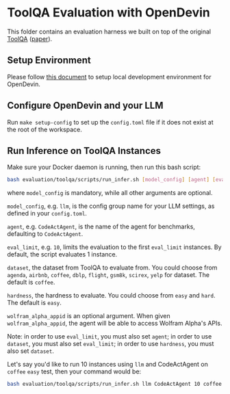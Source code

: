 # ToolQA Evaluation with OpenDevin

This folder contains an evaluation harness we built on top of the original [ToolQA](https://github.com/night-chen/ToolQA) ([paper](https://arxiv.org/pdf/2306.13304)). 

## Setup Environment

Please follow [this document](https://github.com/OpenDevin/OpenDevin/blob/main/Development.md) to setup local development environment for OpenDevin.

## Configure OpenDevin and your LLM

Run `make setup-config` to set up the `config.toml` file if it does not exist at the root of the workspace.

## Run Inference on ToolQA Instances

Make sure your Docker daemon is running, then run this bash script:

```bash
bash evaluation/toolqa/scripts/run_infer.sh [model_config] [agent] [eval_limit] [dataset] [hardness] [wolfram_alpha_appid]
```

where `model_config` is mandatory, while all other arguments are optional.

`model_config`, e.g. `llm`, is the config group name for your
LLM settings, as defined in your `config.toml`.

`agent`, e.g. `CodeActAgent`, is the name of the agent for benchmarks, defaulting
to `CodeActAgent`.

`eval_limit`, e.g. `10`, limits the evaluation to the first `eval_limit` instances. 
By default, the script evaluates 1 instance. 

`dataset`, the dataset from ToolQA to evaluate from. You could choose from `agenda`, `airbnb`, `coffee`, `dblp`, `flight`, `gsm8k`, `scirex`, `yelp` for dataset. The default is `coffee`.

`hardness`, the hardness to evaluate. You could choose from `easy` and `hard`. The default is `easy`.

`wolfram_alpha_appid` is an optional argument. When given `wolfram_alpha_appid`, the agent will be able to access Wolfram Alpha's APIs. 

Note: in order to use `eval_limit`, you must also set `agent`; in order to use `dataset`, you must also set `eval_limit`; in order to use `hardness`, you must also set `dataset`.

Let's say you'd like to run 10 instances using `llm` and CodeActAgent on `coffee` `easy` test,
then your command would be:

```bash
bash evaluation/toolqa/scripts/run_infer.sh llm CodeActAgent 10 coffee easy
```
